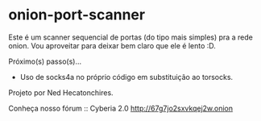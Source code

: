 # onion-port-scanner

Este é um scanner sequencial de portas (do tipo mais simples) pra a rede onion.
Vou aproveitar para deixar bem claro que ele é lento :D.


Próximo(s) passo(s)...
  - Uso de socks4a no próprio código em substituição ao torsocks.


Projeto por Ned Hecatonchires.

Conheça nosso fórum :: Cyberia 2.0 http://67g7jo2sxvkqej2w.onion
